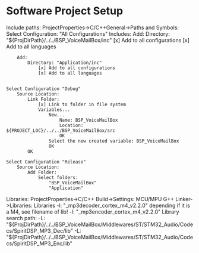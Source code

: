 # Software Project Setup



Include paths:
ProjectProperties->C/C++General->Paths and Symbols:
    Select Configuration: "All Configurations"
    Includes:
        Add: 
            Directory: "${ProjDirPath}/../../BSP_VoiceMailBox/inc"
				[x] Add to all configurations
				[x] Add to all languages

        Add:
            Directory: "Application/inc"
                [x] Add to all configurations
				[x] Add to all languages

    
    Select Configuration "Debug"
        Source Location:
            Link Folder:
                [x] Link to folder in file system
                Variables...
                    New...
                        Name: BSP_VoiceMailBox
                        Location: ${PROJECT_LOC}/../../BSP_VoiceMailBox/src
                        OK
                    Select the new created variable: BSP_VoiceMailBox
                    OK
            OK

    Select Configuration "Release"
        Source Location:
            Add Folder:
                Select folders:
                    "BSP_VoiceMailBox"
                    "Application"


Libraries:
ProjectProperties->C/C++ Build->Settings:
    MCU/MPU G++ Linker->Libraries:
        Libraries 
            -l: "_mp3decoder_cortex_m4_v2.2.0"  depending if it is a M4, see filename of lib!
            -l: "_mp3encoder_cortex_m4_v2.2.0"
        Library search path:
            -L: "${ProjDirPath}/../../BSP_VoiceMailBox/Middlewares/ST/STM32_Audio/Codecs/SpiritDSP_MP3_Dec/lib"
            -L: "${ProjDirPath}/../../BSP_VoiceMailBox/Middlewares/ST/STM32_Audio/Codecs/SpiritDSP_MP3_Enc/lib"